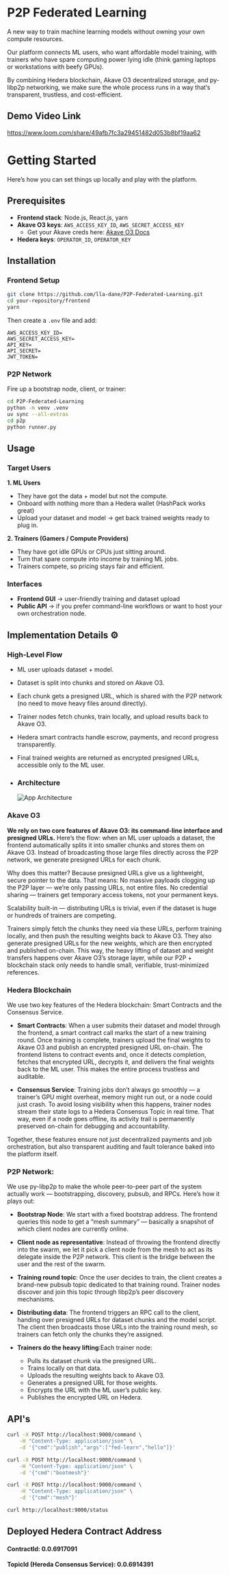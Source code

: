 # P2P Federated Learning

A new way to train machine learning models without owning your own compute resources.

Our platform connects ML users, who want affordable model training, with trainers who have spare computing power lying idle (think gaming laptops or workstations with beefy GPUs).

By combining Hedera blockchain, Akave O3 decentralized storage, and py-libp2p networking, we make sure the whole process runs in a way that’s transparent, trustless, and cost-efficient.

## Demo Video Link

https://www.loom.com/share/49afb7fc3a29451482d053b8bf19aa62

# Getting Started

Here’s how you can set things up locally and play with the platform.

## Prerequisites  

- **Frontend stack**: Node.js, React.js, yarn  
- **Akave O3 keys**: `AWS_ACCESS_KEY_ID`, `AWS_SECRET_ACCESS_KEY`  
  - Get your Akave creds here: [Akave O3 Docs](https://docs.akave.xyz/akave-o3/introduction/akave-environment/)  
- **Hedera keys**: `OPERATOR_ID`, `OPERATOR_KEY`  

## Installation

### Frontend Setup

```bash
git clone https://github.com/lla-dane/P2P-Federated-Learning.git
cd your-repository/frontend
yarn
```

Then create a `.env` file and add:
```env
AWS_ACCESS_KEY_ID=
AWS_SECRET_ACCESS_KEY=
API_KEY=
API_SECRET=
JWT_TOKEN=
``` 

### P2P Network
Fire up a bootstrap node, client, or trainer:
```bash
cd P2P-Federated-Learning
python -m venv .venv 
uv sync --all-extras
cd p2p
python runner.py
```

## Usage

### Target Users

**1. ML Users**
- They have got the data + model but not the compute.
- Onboard with nothing more than a Hedera wallet (HashPack works great)
- Upload your dataset and model → get back trained weights ready to plug in.

**2. Trainers (Gamers / Compute Providers)**

- They have got idle GPUs or CPUs just sitting around.
- Turn that spare compute into income by training ML jobs.
- Trainers compete, so pricing stays fair and efficient.

### Interfaces
- **Frontend GUI** -> user-friendly training and dataset upload
- **Public API** -> if you prefer command-line workflows or want to host your own orchestration node.

## Implementation Details ⚙️

### High-Level Flow

- ML user uploads dataset + model.
- Dataset is split into chunks and stored on Akave O3.
- Each chunk gets a presigned URL, which is shared with the P2P network (no need to move heavy files around directly).
- Trainer nodes fetch chunks, train locally, and upload results back to Akave O3.
- Hedera smart contracts handle escrow, payments, and record progress transparently.
- Final trained weights are returned as encrypted presigned URLs, accessible only to the ML user.

- ### Architecture
  ![App Architecture](./images/app_arch.png)
  
### Akave O3

**We rely on two core features of Akave O3: its command-line interface and presigned URLs.**
Here’s the flow: when an ML user uploads a dataset, the frontend automatically splits it into smaller chunks and stores them on Akave O3. Instead of broadcasting those large files directly across the P2P network, we generate presigned URLs for each chunk.

Why does this matter? Because presigned URLs give us a lightweight, secure pointer to the data. That means:
No massive payloads clogging up the P2P layer — we’re only passing URLs, not entire files.
No credential sharing — trainers get temporary access tokens, not your permanent keys.

Scalability built-in — distributing URLs is trivial, even if the dataset is huge or hundreds of trainers are competing.

Trainers simply fetch the chunks they need via these URLs, perform training locally, and then push the resulting weights back to Akave O3. They also generate presigned URLs for the new weights, which are then encrypted and published on-chain.
This way, the heavy lifting of dataset and weight transfers happens over Akave O3’s storage layer, while our P2P + blockchain stack only needs to handle small, verifiable, trust-minimized references.


### Hedera Blockchain

We use two key features of the Hedera blockchain: Smart Contracts and the Consensus Service.

- **Smart Contracts**:
When a user submits their dataset and model through the frontend, a smart contract call marks the start of a new training round. Once training is complete, trainers upload the final weights to Akave O3 and publish an encrypted presigned URL on-chain. The frontend listens to contract events and, once it detects completion, fetches that encrypted URL, decrypts it, and delivers the final weights back to the ML user. This makes the entire process trustless and auditable.

- **Consensus Service**:
Training jobs don’t always go smoothly — a trainer’s GPU might overheat, memory might run out, or a node could just crash. To avoid losing visibility when this happens, trainer nodes stream their state logs to a Hedera Consensus Topic in real time. That way, even if a node goes offline, its activity trail is permanently preserved on-chain for debugging and accountability.

Together, these features ensure not just decentralized payments and job orchestration, but also transparent auditing and fault tolerance baked into the platform itself.

### P2P Network:
We use py-libp2p to make the whole peer-to-peer part of the system actually work — bootstrapping, discovery, pubsub, and RPCs. Here’s how it plays out:

- **Bootstrap Node**: We start with a fixed bootstrap address. The frontend queries this node to get a “mesh summary” — basically a snapshot of which client nodes are currently online.

- **Client node as representative**: Instead of throwing the frontend directly into the swarm, we let it pick a client node from the mesh to act as its delegate inside the P2P network. This client is the bridge between the user and the rest of the swarm.

- **Training round topic**: Once the user decides to train, the client creates a brand-new pubsub topic dedicated to that training round. Trainer nodes discover and join this topic through libp2p’s peer discovery mechanisms.

- **Distributing data**: The frontend triggers an RPC call to the client, handing over presigned URLs for dataset chunks and the model script. The client then broadcasts those URLs into the training round mesh, so trainers can fetch only the chunks they’re assigned.

- **Trainers do the heavy lifting**:Each trainer node:

  - Pulls its dataset chunk via the presigned URL.
  - Trains locally on that data.
  - Uploads the resulting weights back to Akave O3.
  - Generates a presigned URL for those weights.
  - Encrypts the URL with the ML user’s public key.
  - Publishes the encrypted URL on Hedera.

## API's

```bash
curl -X POST http://localhost:9000/command \
    -H "Content-Type: application/json" \
    -d '{"cmd":"publish","args":["fed-learn","hello"]}'

curl -X POST http://localhost:9000/command \
    -H "Content-Type: application/json" \
    -d '{"cmd":"bootmesh"}'

curl -X POST http://localhost:9000/command \
    -H "Content-Type: application/json" \
    -d '{"cmd":"mesh"}'

curl http://localhost:9000/status
```

## Deployed Hedera Contract Address

#### ContractId: 0.0.6917091
#### TopicId (Hereda Consensus Service): 0.0.6914391
